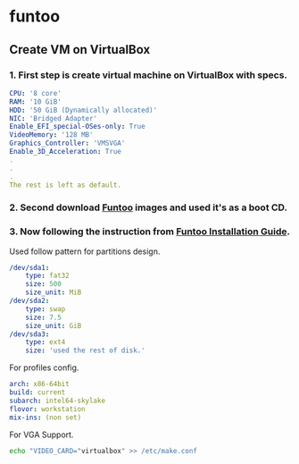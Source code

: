 # funtoo

## Create VM on VirtualBox
### 1. First step is create virtual machine on VirtualBox with specs.
```yaml
CPU: '8 core'
RAM: '10 GiB'
HDD: '50 GiB (Dynamically allocated)'
NIC: 'Bridged Adapter'
Enable_EFI_special-OSes-only: True
VideoMemory: '128 MB'
Graphics_Controller: 'VMSVGA'
Enable_3D_Acceleration: True
.
.
.
The rest is left as default.
```
### 2. Second download [Funtoo](https://build.funtoo.org/livecd/funtoo-livecd-area31-5.1-beta-r1.iso "Area31 Funtoo LiveCD (1.5GB download)") images and used it's as a boot CD.

### 3. Now following the instruction from [Funtoo Installation Guide](https://www.funtoo.org/Install/Introduction "Install Guide: Introduction").

Used follow pattern for partitions design.
```yaml
/dev/sda1: 
    type: fat32 
    size: 500
    size_unit: MiB
/dev/sda2: 
    type: swap 
    size: 7.5 
    size_unit: GiB
/dev/sda3: 
    type: ext4 
    size: 'used the rest of disk.'
```

For profiles config.
```yaml
arch: x86-64bit
build: current
subarch: intel64-skylake
flovor: workstation
mix-ins: (non set)
```

For VGA Support.
```bash
echo "VIDEO_CARD="virtualbox" >> /etc/make.conf
```